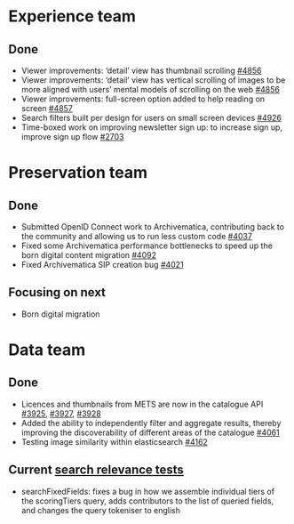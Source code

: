 # Experience team
## Done
-	Viewer improvements: ‘detail’ view has thumbnail scrolling [#4856](https://github.com/wellcometrust/wellcomecollection.org/issues/4856)
-	Viewer improvements: ‘detail’ view has vertical scrolling of images to be more aligned with users’ mental models of scrolling on the web [#4856](https://github.com/wellcometrust/wellcomecollection.org/issues/4856)
-	Viewer improvements: full-screen option added to help reading on screen [#4857](https://github.com/wellcometrust/wellcomecollection.org/issues/4857)
-	Search filters built per design for users on small screen devices [#4926](https://github.com/wellcometrust/wellcomecollection.org/issues/4926)
-	Time-boxed work on improving newsletter sign up: to increase sign up, improve sign up flow [#2703](https://github.com/wellcometrust/wellcomecollection.org/issues/2703)

# Preservation team
## Done
-	Submitted OpenID Connect work to Archivematica, contributing back to the community and allowing us to run less custom code [#4037](https://github.com/wellcometrust/platform/issues/4037)
-	Fixed some Archivematica performance bottlenecks to speed up the born digital content migration [#4092](https://github.com/wellcometrust/platform/issues/4092)
-	Fixed Archivematica SIP creation bug [#4021](https://github.com/wellcometrust/platform/issues/4021)

## Focusing on next
-	Born digital migration

# Data team
## Done
-	Licences and thumbnails from METS are now in the catalogue API [#3925](https://github.com/wellcometrust/platform/issues/3925), [#3927](https://github.com/wellcometrust/platform/issues/3927), [#3928](https://github.com/wellcometrust/platform/issues/3928)
- Added the ability to independently filter and aggregate results, thereby improving the discoverability of different areas of the catalogue  [#4061](https://github.com/wellcometrust/platform/issues/4061)
-	Testing image similarity within elasticsearch [#4162](https://github.com/wellcometrust/platform/issues/4162)

## Current [search relevance tests](https://docs.wellcomecollection.org/catalogue/search_relevance/tests)
-	searchFixedFields: fixes a bug in how we assemble individual tiers of the scoringTiers query, adds contributors to the list of queried fields, and changes the query tokeniser to english
